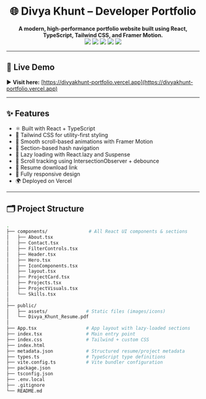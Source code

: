 <h1 align="center">🌐 Divya Khunt – Developer Portfolio</h1>

<p align="center">
  <b>A modern, high-performance portfolio website built using React, TypeScript, Tailwind CSS, and Framer Motion.</b><br/>
  <a href="https://divyakhunt-portfolio.vercel.app/" target="_blank"><img src="https://img.shields.io/badge/Live-Demo-4ade80?style=flat-square&logo=vercel&logoColor=black" /></a>
  <img src="https://img.shields.io/badge/React-18-blue?style=flat-square&logo=react" />
  <img src="https://img.shields.io/badge/TailwindCSS-3.0-38bdf8?style=flat-square&logo=tailwind-css&logoColor=white" />
  <img src="https://img.shields.io/badge/TypeScript-4.9-3178c6?style=flat-square&logo=typescript&logoColor=white" />
  <img src="https://img.shields.io/badge/Vite-⚡️-9466ff?style=flat-square&logo=vite&logoColor=white" />
</p>

---

## 🔗 Live Demo

▶️ **Visit here:** [https://divyakhunt-portfolio.vercel.app](https://divyakhunt-portfolio.vercel.app)

---

## ✨ Features

- ⚛️ Built with React + TypeScript
- 💨 Tailwind CSS for utility-first styling
- 🎥 Smooth scroll-based animations with Framer Motion
- 🔀 Section-based hash navigation
- 🧠 Lazy loading with React.lazy and Suspense
- 👀 Scroll tracking using IntersectionObserver + debounce
- 📄 Resume download link
- 📱 Fully responsive design
- 🌍 Deployed on Vercel

---

## 🗂️ Project Structure

```bash
.
├── components/               # All React UI components & sections
│   ├── About.tsx
│   ├── Contact.tsx
│   ├── FilterControls.tsx
│   ├── Header.tsx
│   ├── Hero.tsx
│   ├── IconComponents.tsx
│   ├── layout.tsx
│   ├── ProjectCard.tsx
│   ├── Projects.tsx
│   ├── ProjectVisuals.tsx
│   └── Skills.tsx
│
├── public/
│   ├── assets/              # Static files (images/icons)
│   └── Divya_Khunt_Resume.pdf
│
├── App.tsx                  # App layout with lazy-loaded sections
├── index.tsx                # Main entry point
├── index.css                # Tailwind + custom CSS
├── index.html
├── metadata.json            # Structured resume/project metadata
├── types.ts                 # TypeScript type definitions
├── vite.config.ts           # Vite bundler configuration
├── package.json
├── tsconfig.json
├── .env.local
├── .gitignore
└── README.md
